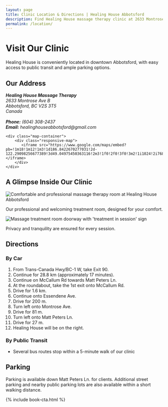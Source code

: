 ```yaml
---
layout: page
title: Clinic Location & Directions | Healing House Abbotsford
description: Find Healing House massage therapy clinic at 2633 Montrose Ave B, Abbotsford, BC. Get directions, parking info, and view our location map.
permalink: /location/
---
```


# Visit Our Clinic

Healing House is conveniently located in downtown Abbotsford, with easy access to public transit and ample parking options.

## Our Address

<div class="location-container">
    <div class="address-container">
        <address>
            <strong>Healing House Massage Therapy</strong><br>
            2633 Montrose Ave B<br>
            Abbotsford, BC V2S 3T5<br>
            Canada<br><br>
            <strong>Phone:</strong> (604) 308-2437<br>
            <strong>Email:</strong> healinghouseabbotsford@gmail.com
        </address>
    </div>
    
    <div class="map-container">
        <div class="responsive-map">
           <iframe src="https://www.google.com/maps/embed?pb=!1m18!1m12!1m3!1d186.8422670277031!2d-122.29098256677389!3d49.04975450363116!2m3!1f0!2f0!3f0!3m2!1i1024!2i768!4f13.1!3m3!1m2!1s0xae3de8fe0a16b29d%3A0xdc8d4ecb1920e268!2sHealing%20House%20Massage%20and%20Wellness!5e1!3m2!1sen!2sca!4v1746554976887!5m2!1sen!2sca"></iframe>
        </div>
    </div>
</div>

## A Glimpse Inside Our Clinic

<div class="clinic-images-section">
    <div class="clinic-image-item">
        <img src="{{ '/assets/images/professional-RMT.jpeg' | relative_url }}" alt="Comfortable and professional massage therapy room at Healing House Abbotsford">
        <p class="caption">Our professional and welcoming treatment room, designed for your comfort.</p>
    </div>
    <div class="clinic-image-item">
        <img src="{{ '/assets/images/massage-treatment.jpeg' | relative_url }}" alt="Massage treatment room doorway with 'treatment in session' sign">
        <p class="caption">Privacy and tranquility are ensured for every session.</p>
    </div>
</div>

## Directions

### By Car
1. From Trans-Canada Hwy/BC-1 W, take Exit 90.
2. Continue for 28.8 km (approximately 17 minutes).
3. Continue on McCallum Rd towards Matt Peters Ln.
4. At the roundabout, take the 1st exit onto McCallum Rd.
5. Drive for 1.6 km.
6. Continue onto Essendene Ave.
7. Drive for 200 m.
8. Turn left onto Montrose Ave.
9. Drive for 81 m.
10. Turn left onto Matt Peters Ln.
11. Drive for 27 m.
12. Healing House will be on the right.

### By Public Transit
- Several bus routes stop within a 5-minute walk of our clinic

## Parking

Parking is available down Matt Peters Ln. for clients. Additional street parking and nearby public parking lots are also available within a short walking distance.

{% include book-cta.html %} 